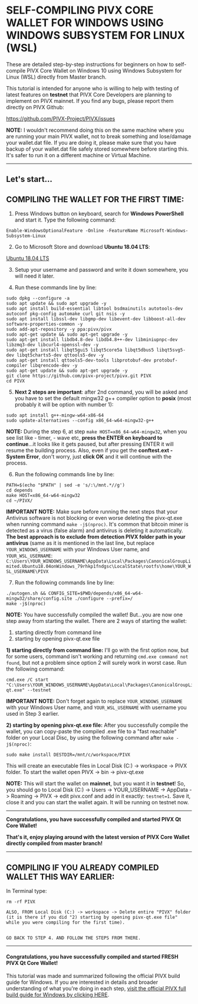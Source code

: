 # SELF-COMPILING PIVX CORE WALLET FOR WINDOWS USING WINDOWS SUBSYSTEM FOR LINUX (WSL)

These are detailed step-by-step instructions for beginners on how to self-compile PIVX Core Wallet on Windows 10 using Windows Subsystem for Linux (WSL) directly from Master branch.

This tutorial is intended for anyone who is willing to help with testing of latest features on **testnet** that PIVX Core Developers are planning to implement on PIVX mainnet. If you find any bugs, please report them directly on PIVX Github:

https://github.com/PIVX-Project/PIVX/issues

**NOTE:** I wouldn't recommend doing this on the same machine where you are running your main PIVX wallet, not to break something and lose/damage your wallet.dat file. If you are doing it, please make sure that you have backup of your wallet.dat file safely stored somewhere before starting this. It's safer to run it on a different machine or Virtual Machine.

---------------------------------------------------------

## Let's start...

## COMPILING THE WALLET FOR THE FIRST TIME:

1. Press Windows button on keyboard, search for **Windows PowerShell** and start it. Type the following command:
```
Enable-WindowsOptionalFeature -Online -FeatureName Microsoft-Windows-Subsystem-Linux
```

2. Go to Microsoft Store and download **Ubuntu 18.04 LTS**:

[Ubuntu 18.04 LTS](https://www.microsoft.com/store/productId/9N9TNGVNDL3Q)

3. Setup your username and password and write it down somewhere, you will need it later.

4. Run these commands line by line:
```
sudo dpkg --configure -a
sudo apt update && sudo apt upgrade -y
sudo apt install build-essential libtool bsdmainutils autotools-dev autoconf pkg-config automake curl git nsis -y
sudo apt install libssl-dev libgmp-dev libevent-dev libboost-all-dev software-properties-common -y
sudo add-apt-repository -y ppa:pivx/pivx
sudo apt-get update && sudo apt-get upgrade -y
sudo apt-get install libdb4.8-dev libdb4.8++-dev libminiupnpc-dev libzmq3-dev libcurl4-openssl-dev -y
sudo apt-get install libqt5gui5 libqt5core5a libqt5dbus5 libqt5svg5-dev libqt5charts5-dev qttools5-dev -y
sudo apt-get install qttools5-dev-tools libprotobuf-dev protobuf-compiler libqrencode-dev -y
sudo apt-get update && sudo apt-get upgrade -y
git clone https://github.com/pivx-project/pivx.git PIVX
cd PIVX
```
5. **Next 2 steps are important**: after 2nd command, you will be asked and you have to set the default mingw32 g++ compiler option to **posix** (most probably it will be option with number 1):
```
sudo apt install g++-mingw-w64-x86-64
sudo update-alternatives --config x86_64-w64-mingw32-g++
```
**NOTE:** During the step 6, at step `make HOST=x86_64-w64-mingw32`, when you see list like - timer, - wave etc, **press the ENTER on keyboard to continue**...it looks like it gets paused, but after pressing ENTER it will resume the building process.
Also, even if you get the **conftest.ext - System Error**, don't worry, just **click OK** and it will continue with the process.

6. Run the following commands line by line:
```
PATH=$(echo "$PATH" | sed -e 's/:\/mnt.*//g')
cd depends
make HOST=x86_64-w64-mingw32
cd ~/PIVX/
```

**IMPORTANT NOTE:** Make sure before running the next steps that your Antivirus software is not blocking or even worse deleting the pivx-qt.exe when running command `make -j$(nproc)`. It's common that bitcoin miner is detected as a virus (false alarm) and antivirus is deleting it automatically. **The best approach is to exclude from detection PIVX folder path in your antivirus** (same as it is mentioned in the last line, but replace `YOUR_WINDOWS_USERNAME` with your Windows User name, and `YOUR_WSL_USERNAME`:
`C:\Users\YOUR_WINDOWS_USERNAME\AppData\Local\Packages\CanonicalGroupLimited.Ubuntu18.04onWindows_79rhkp1fndgsc\LocalState\rootfs\home\YOUR_WSL_USERNAME\PIVX`

7. Run the following commands line by line:
```
./autogen.sh && CONFIG_SITE=$PWD/depends/x86_64-w64-mingw32/share/config.site ./configure --prefix=/
make -j$(nproc)
```
**NOTE:** You have successfully compiled the wallet! But...you are now one step away from starting the wallet.
There are 2 ways of starting the wallet:
1) starting directly from command line
2) starting by opening pivx-qt.exe file

**1) starting directly from command line:**
I'll go with the first option now, but for some users, command isn't working and returning `cmd.exe command not found`, but not a problem since option 2 will surely work in worst case. Run the following command:
```
cmd.exe /C start "C:\Users\YOUR_WINDOWS_USERNAME\AppData\Local\Packages\CanonicalGroupLimited.Ubuntu18.04onWindows_79rhkp1fndgsc\LocalState\rootfs\home\YOUR_WSL_USERNAME\PIVX\src\qt\pivx-qt.exe" --testnet
```
**IMPORTANT NOTE:** Don't forget again to replace `YOUR_WINDOWS_USERNAME` with your Windows User name, and `YOUR_WSL_USERNAME` with username you used in Step 3 earlier.


**2) starting by opening pivx-qt.exe file:**
After you successfully compile the wallet, you can copy-paste the compiled .exe file to a "fast reachable" folder on your Local Disc, by using the following command after `make -j$(nproc)`:

```
sudo make install DESTDIR=/mnt/c/workspace/PIVX
```
This will create an executable files in Local Disk (C:) -> workspace -> PIVX folder.
To start the wallet open PIVX -> bin -> pivx-qt.exe

**NOTE:** This will start the wallet on **mainnet**, but you want it in **testnet**! So, you should go to Local Disk (C:) -> Users ->  YOUR_USERNAME -> AppData -> Roaming -> PIVX -> edit pivx.conf and add in it exactly:
`testnet=1`. Save it, close it and you can start the wallet again. It will be running on testnet now.

--------------------------------------------
**Congratulations, you have successfully compiled and started PIVX Qt Core Wallet!**

**That's it, enjoy playing around with the latest version of PIVX Core Wallet directly compiled from master branch!**

--------------------------------------------
## COMPILING IF YOU ALREADY COMPILED WALLET THIS WAY EARLIER:

In Terminal type:

```
rm -rf PIVX

ALSO, FROM Local Disk (C:) -> workspace -> Delete entire "PIVX" folder
(it is there if you did "2) starting by opening pivx-qt.exe file" while you were compiling for the first time).


GO BACK TO STEP 4. AND FOLLOW THE STEPS FROM THERE.
```

--------------------------------------------
#### **Congratulations, you have successfully compiled and started FRESH PIVX Qt Core Wallet!**

This tutorial was made and summarized following the official PIVX build guide for Windows. If you are interested in details and broader understanding of what you're doing in each step, [visit the official PIVX full build guide for Windows by clicking HERE](https://github.com/PIVX-Project/PIVX/blob/master/doc/build-windows.md).
